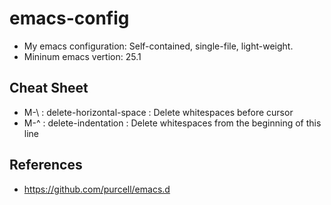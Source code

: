 # emacs-config
* My emacs configuration: Self-contained, single-file, light-weight.
* Mininum emacs vertion: 25.1

## Cheat Sheet
* M-\ : delete-horizontal-space : Delete whitespaces before cursor
* M-^ : delete-indentation : Delete whitespaces from the beginning of this line

## References
* https://github.com/purcell/emacs.d
